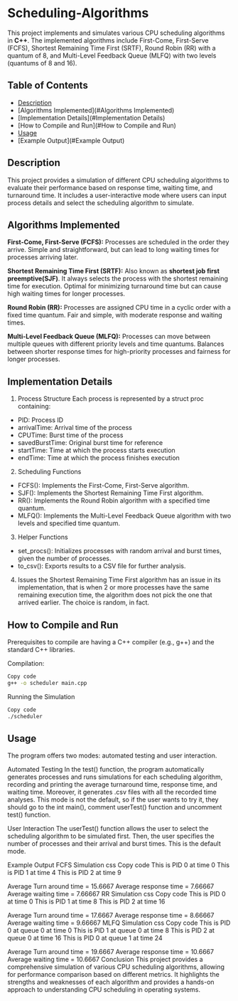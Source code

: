 # Scheduling-Algorithms

This project implements and simulates various CPU scheduling algorithms in **C++**. The implemented algorithms include First-Come, First-Serve (FCFS), Shortest Remaining Time First (SRTF), Round Robin (RR) with a quantum of 8, and Multi-Level Feedback Queue (MLFQ) with two levels (quantums of 8 and 16).

## Table of Contents
- [Description](#Description)
- [Algorithms Implemented](#Algorithms Implemented)
- [Implementation Details](#Implementation Details)
- [How to Compile and Run](#How to Compile and Run)
- [Usage](#Usage)
- [Example Output](#Example Output)

## Description

This project provides a simulation of different CPU scheduling algorithms to evaluate their performance based on response time, waiting time, and turnaround time. It includes a user-interactive mode where users can input process details and select the scheduling algorithm to simulate.

## Algorithms Implemented
**First-Come, First-Serve (FCFS):**
Processes are scheduled in the order they arrive.
Simple and straightforward, but can lead to long waiting times for processes arriving later.

**Shortest Remaining Time First (SRTF):**
Also known as **shortest job first preemptive(SJF)**. It always selects the process with the shortest remaining time for execution.
Optimal for minimizing turnaround time but can cause high waiting times for longer processes.

**Round Robin (RR):**
Processes are assigned CPU time in a cyclic order with a fixed time quantum.
Fair and simple, with moderate response and waiting times.

**Multi-Level Feedback Queue (MLFQ):**
Processes can move between multiple queues with different priority levels and time quantums.
Balances between shorter response times for high-priority processes and fairness for longer processes.

## Implementation Details

1. Process Structure
Each process is represented by a struct proc containing:

- PID: Process ID
- arrivalTime: Arrival time of the process
- CPUTime: Burst time of the process
- savedBurstTime: Original burst time for reference
- startTime: Time at which the process starts execution
- endTime: Time at which the process finishes execution

2. Scheduling Functions
- FCFS(): Implements the First-Come, First-Serve algorithm.
- SJF(): Implements the Shortest Remaining Time First algorithm.
- RR(): Implements the Round Robin algorithm with a specified time quantum.
- MLFQ(): Implements the Multi-Level Feedback Queue algorithm with two levels and specified time quantum.

3. Helper Functions
- set_procs(): Initializes processes with random arrival and burst times, given the number of processes.
- to_csv(): Exports results to a CSV file for further analysis.

4. Issues
the Shortest Remaining Time First algorithm has an issue in its implementation, that is when 2 or more processes have the same remaining execution time, the algorithm does not pick the one that arrived earlier. The choice is random, in fact.

## How to Compile and Run
Prerequisites to compile are having a C++ compiler (e.g., g++) and the standard C++ libraries.

Compilation:
``` sh
Copy code
g++ -o scheduler main.cpp
```

Running the Simulation
``` sh
Copy code
./scheduler
```
## Usage
The program offers two modes: automated testing and user interaction.

Automated Testing
In the test() function, the program automatically generates processes and runs simulations for each scheduling algorithm, recording and printing the average turnaround time, response time, and waiting time. Moreover, it generates .csv files with all the recorded time analyses. This mode is not the default, so if the user wants to try it, they should go to the int main(), comment userTest() function and uncomment test() function.

User Interaction
The userTest() function allows the user to select the scheduling algorithm to be simulated first. Then, the user specifies the number of processes and their arrival and burst times. This is the default mode.


Example Output
FCFS Simulation
css
Copy code
This is PID 0 at time 0
This is PID 1 at time 4
This is PID 2 at time 9

Average Turn around time = 15.6667
Average response time = 7.66667
Average waiting time = 7.66667
RR Simulation
css
Copy code
This is PID 0 at time 0
This is PID 1 at time 8
This is PID 2 at time 16

Average Turn around time = 17.6667
Average response time = 8.66667
Average waiting time = 9.66667
MLFQ Simulation
css
Copy code
This is PID 0 at queue 0 at time 0
This is PID 1 at queue 0 at time 8
This is PID 2 at queue 0 at time 16
This is PID 0 at queue 1 at time 24

Average Turn around time = 19.6667
Average response time = 10.6667
Average waiting time = 10.6667
Conclusion
This project provides a comprehensive simulation of various CPU scheduling algorithms, allowing for performance comparison based on different metrics. It highlights the strengths and weaknesses of each algorithm and provides a hands-on approach to understanding CPU scheduling in operating systems.
